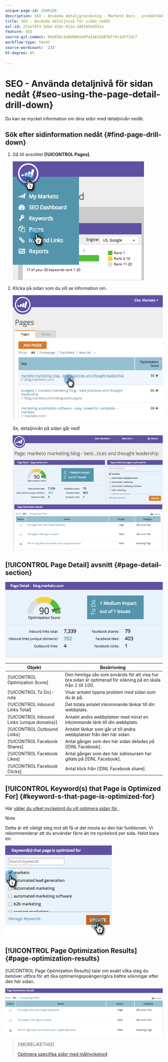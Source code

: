 ```yaml
---
unique-page-id: 2949186
description: SEO - Använda detaljgranskning - Marketo Docs - produktdokumentation
title: SEO - Använda detaljnivå för sidan nedåt
exl-id: 2fa1fdf3-2d42-424c-911e-188195e4551a
feature: SEO
source-git-commit: 09a656c3a0d0002edfa1a61b987bff4c1dff33cf
workflow-type: tm+mt
source-wordcount: '233'
ht-degree: 0%

---
```


# SEO - Använda detaljnivå för sidan nedåt {#seo-using-the-page-detail-drill-down}

Du kan se mycket information om dina sidor med detaljnivån nedåt.

## Sök efter sidinformation nedåt {#find-page-drill-down}

1. Gå till avsnittet **[!UICONTROL Pages]**.

   ![](assets/image2014-9-17-21-3a54-3a53.png)

1. Klicka på sidan som du vill se information om.

   ![](assets/image2014-9-17-21-3a54-3a58.png)

   Se, detaljnivån på sidan går ned!

   ![](assets/image2014-9-17-21-3a55-3a2.png)

## [!UICONTROL Page Detail] avsnitt {#page-detail-section}

![](assets/image2014-9-17-21-3a55-3a46.png)

| Objekt | Beskrivning |
|---|---|
| [!UICONTROL Optimization Score] | Den hemliga sås som används för att visa hur bra sidan är optimerad för sökning på en skala från 1 till 100. |
| [!UICONTROL To Do]-ruta | Visar antalet öppna problem med sidan som du är på. |
| [!UICONTROL Inbound Links Total] | Det totala antalet inkommande länkar till din webbplats. |
| [!UICONTROL Inbound Links (unique domains)] | Antalet andra webbplatser med minst en inkommande länk till din webbplats. |
| [!UICONTROL Outbound Links] | Antalet länkar som går ut till andra webbplatser från den här sidan. |
| [!UICONTROL Facebook Shares] | Antal gånger som den här sidan delades på [!DNL Facebook]. |
| [!UICONTROL Facebook Likes] | Antal gånger som den här sidresursen har gillats på [!DNL Facebook]. |
| [!UICONTROL Facebook Clicks] | Antal klick från [!DNL Facebook share]. |

## [!UICONTROL Keyword(s) that Page is Optimized For]  {#keyword-s-that-page-is-optimized-for}

Här [väljer du vilket nyckelord du vill optimera sidan för &#x200B;](/help/marketo/product-docs/additional-apps/seo/keywords/seo-optimize-specific-pages-with-targeted-keywords.md).

>[!NOTE]
>
>Detta är ett viktigt steg mot att få ut det mesta av den här funktionen. Vi rekommenderar att du använder färre än tre nyckelord per sida. Helst bara en.

![](assets/image2014-9-17-21-3a56-3a35.png)

## [!UICONTROL Page Optimization Results] {#page-optimization-results}

[!UICONTROL Page Optimization Results] talar om exakt vilka steg du behöver utföra för att öka optimeringspoängen/göra bättre sökningar efter den här sidan.

![](assets/image2014-9-17-21-3a56-3a41.png)

>[!MORELIKETHIS]
>
>[Optimera specifika sidor med målnyckelord](/help/marketo/product-docs/additional-apps/seo/keywords/seo-optimize-specific-pages-with-targeted-keywords.md)

